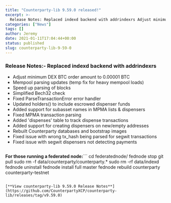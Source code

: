 ```yaml
---
title: "Counterparty-lib 9.59.0 released!"
excerpt: >-
  Release Notes: Replaced indexd backend with addrindexrs Adjust minimum DEX BTC order amount to 0.00001 BTC Mempool parsing updates (temp fix for heavy mempool loads) Speed up parsing of blocks Simplified Bech32 check Fixed ParseTransactionError error handler Updated holders() to include escrowed dispenser funds Added support for subasset names in MPMA lists & dispensers Fixed
categories: ["News"]
tags: []
author: Jeremy
date: 2021-01-11T17:04:44+00:00
status: published
slug: counterparty-lib-9-59-0
---
```


### **Release Notes:**- Replaced indexd backend with addrindexrs
- Adjust minimum DEX BTC order amount to 0.00001 BTC
- Mempool parsing updates (temp fix for heavy mempool loads)
- Speed up parsing of blocks
- Simplified Bech32 check
- Fixed ParseTransactionError error handler
- Updated holders() to include escrowed dispenser funds
- Added support for subasset names in MPMA lists &amp; dispensers
- Fixed MPMA transaction parsing
- Added 'dispenses' table to track dispense transactions
- Added support for creating dispensers on new/empty addresses
- Rebuilt Counterparty databases and bootstrap images
- Fixed issue with wrong tx\_hash being parsed for segwit transactions
- Fixed issue with segwit dispensers not detecting payments

```
```

**For those running a federated node:**```
cd federatednode/
fednode stop
git pull
sudo rm -f data/counterparty/counterparty.*
sudo rm -rf data/indexd
fednode uninstall
fednode install full master
fednode rebuild counterparty counterparty-testnet

```

[**View counterparty-lib 9.59.0 Release Notes**](https://github.com/CounterpartyXCP/counterparty-lib/releases/tag/v9.59.0)